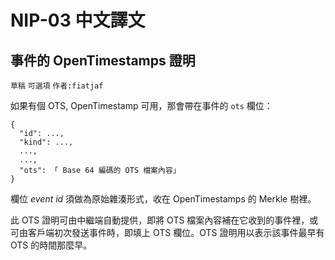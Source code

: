 NIP-03 中文譯文
==============

事件的 OpenTimestamps 證明
------------------------

`草稿` `可選項` `作者:fiatjaf`

如果有個 OTS, OpenTimestamp 可用，那會帶在事件的 `ots` 欄位：

```
{
  "id": ...,
  "kind": ...,
  ...,
  ...,
  "ots": 「 Base 64 編碼的 OTS 檔案內容」
}
```

欄位 _event id_ 須做為原始雜湊形式，收在 OpenTimestamps 的 Merkle 樹裡。

此 OTS 證明可由中繼端自動提供，即將 OTS 檔案內容補在它收到的事件裡，或可由客戶端初次發送事件時，即填上 OTS 欄位。OTS 證明用以表示該事件最早有 OTS 的時間那麼早。
